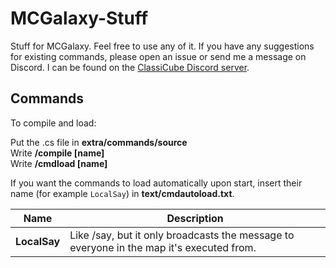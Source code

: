 # MCGalaxy-Stuff
Stuff for MCGalaxy. Feel free to use any of it. If you have any suggestions for existing commands, please open an issue or send me a message on Discord. I can be found on the [ClassiCube Discord server](https://discord.gg/DvYYyRw).

## Commands
To compile and load:

Put the .cs file in **extra/commands/source**  
Write **/compile [name]**  
Write **/cmdload [name]**

If you want the commands to load automatically upon start, insert their name (for example `LocalSay`) in **text/cmdautoload.txt**.

| Name | Description |
| ------------- | -----|
| **LocalSay** | Like /say, but it only broadcasts the message to everyone in the map it's executed from.
